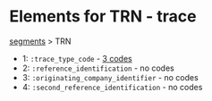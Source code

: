# Elements for TRN - trace
[segments](../segments.md) > TRN
* 1: `:trace_type_code` - [3 codes](../elements/TRN_1.md)
* 2: `:reference_identification` - no codes
* 3: `:originating_company_identifier` - no codes
* 4: `:second_reference_identification` - no codes
